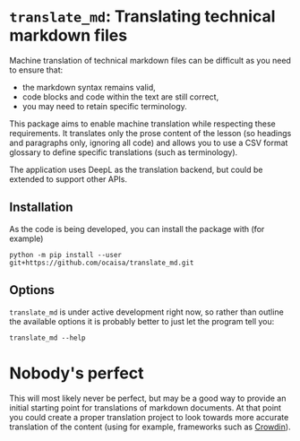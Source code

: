 # `translate_md`: Translating technical markdown files

Machine translation of technical markdown files can be difficult as you need to ensure that:
* the markdown syntax remains valid,
* code blocks and code within the text are still correct,
* you may need to retain specific terminology.

This package aims to enable machine translation while respecting these requirements. It translates
only the prose content of the lesson (so headings and paragraphs only, ignoring all code) and allows you
to use a CSV format glossary to define specific translations (such as terminology).

The application uses DeepL as the translation backend, but could be extended to support other APIs.

## Installation

As the code is being developed, you can install the package with (for example)
```
python -m pip install --user git+https://github.com/ocaisa/translate_md.git
```

## Options

`translate_md` is under active development right now, so rather than outline the available options
it is probably better to just let the program tell you:
```
translate_md --help
```

# Nobody's perfect

This will most likely never be perfect, but may be a good way to provide an initial starting point
for translations of markdown documents. At that point you could create a proper translation project
to look towards more accurate translation of the content (using for example, frameworks such as
[Crowdin](https://support.crowdin.com/github-integration/)).
